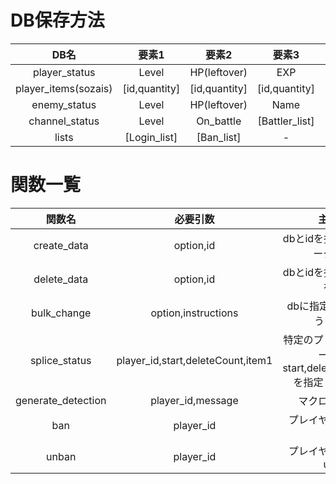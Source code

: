 # DB保存方法
| DB名 | 要素1 | 要素2 | 要素3 | 要素4 | 要素5 | 要素6 | 要素7 | 
|:----:|:----:|:----:|:----:|:----:|:----:|:----:|:----:|
|  player_status  |  Level  | HP(leftover) | EXP | Subjugations | Now_in_battle | [talent_array] | ban_status |
| player_items(sozais) | [id,quantity] | [id,quantity] | [id,quantity] | [id,quantity] | [id,quantity] | [id,quantity] | ... |
| enemy_status | Level | HP(leftover) | Name | Rank | Image | - | - |
| channel_status | Level | On_battle | [Battler_list] | - | - | - | - |
| lists | [Login_list] | [Ban_list] | - | - | - | - | - |

# 関数一覧
| 関数名 | 必要引数 | 主な用途 |
|:-----:|:------:|:-------:|
| create_data | option,id | dbとidを指定して定型データを作成 |
|delete_data | option,id | dbとidを指定してデータを削除 |
| bulk_change | option,instructions | dbに指定した処理を行う(未完成) |
|splice_status | player_id,start,deleteCount,item1 | 特定のプレイヤーのステータスをstart,deleteCount,item1を指定して置き換え |
| generate_detection | player_id,message | マクロ検知を生成 |
| ban | player_id | プレイヤーを指定してban |
| unban | player_id | プレイヤーを指定してunban |
